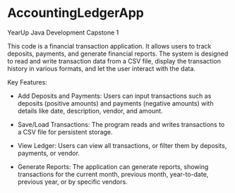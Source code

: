 # AccountingLedgerApp
YearUp Java Development Capstone 1

This code is a financial transaction application. It allows users to track deposits, payments, and generate financial reports. The system is designed to read and write transaction data from a CSV file, display the transaction history in various formats, and let the user interact with the data.

Key Features:
- Add Deposits and Payments: Users can input transactions such as deposits (positive amounts) and payments (negative amounts) with details like date, description, vendor, and amount.

- Save/Load Transactions: The program reads and writes transactions to a CSV file for persistent storage.

- View Ledger: Users can view all transactions, or filter them by deposits, payments, or vendor.

- Generate Reports: The application can generate reports, showing transactions for the current month, previous month, year-to-date, previous year, or by specific vendors.

